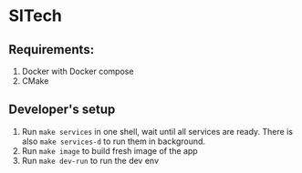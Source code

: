 # SITech

## Requirements:

1. Docker with Docker compose
2. CMake

## Developer's setup

1. Run `make services` in one shell, wait until all services are ready. There is also `make services-d` to run them in
   background.
2. Run `make image` to build fresh image of the app
4. Run `make dev-run` to run the dev env 